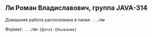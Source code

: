 ## Ли Роман Владиславович, группа JAVA-314
Домашняя работа расположена в папке `.../HW`  

Формат: `.../HW-{Дата}-{Название}`
